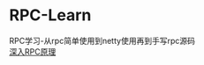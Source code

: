 # RPC-Learn
RPC学习-从rpc简单使用到netty使用再到手写rpc源码<br>
[深入RPC原理](https://www.yuque.com/yuqueyonghupfv5zo/vgovbc/pgtou033i3rp9kev?singleDoc)

